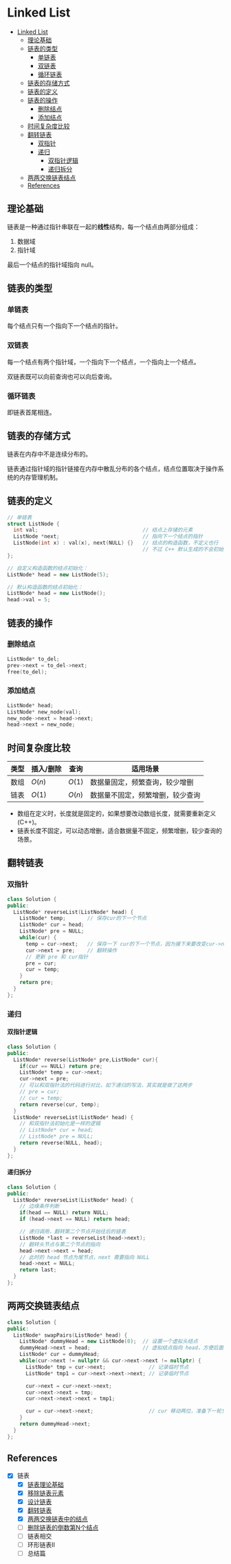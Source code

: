 # Linked List

- [Linked List](#linked-list)
  - [理论基础](#理论基础)
  - [链表的类型](#链表的类型)
    - [单链表](#单链表)
    - [双链表](#双链表)
    - [循环链表](#循环链表)
  - [链表的存储方式](#链表的存储方式)
  - [链表的定义](#链表的定义)
  - [链表的操作](#链表的操作)
    - [删除结点](#删除结点)
    - [添加结点](#添加结点)
  - [时间复杂度比较](#时间复杂度比较)
  - [翻转链表](#翻转链表)
    - [双指针](#双指针)
    - [递归](#递归)
      - [双指针逻辑](#双指针逻辑)
      - [递归拆分](#递归拆分)
  - [两两交换链表结点](#两两交换链表结点)
  - [References](#references)

## 理论基础

链表是一种通过指针串联在一起的**线性**结构，每一个结点由两部分组成：

1. 数据域
2. 指针域

最后一个结点的指针域指向 null。

## 链表的类型

### 单链表

每个结点只有一个指向下一个结点的指针。

### 双链表

每一个结点有两个指针域，一个指向下一个结点，一个指向上一个结点。

双链表既可以向前查询也可以向后查询。

### 循环链表

即链表首尾相连。

## 链表的存储方式

链表在内存中不是连续分布的。

链表通过指针域的指针链接在内存中散乱分布的各个结点，结点位置取决于操作系统的内存管理机制。

## 链表的定义

```cpp
// 单链表
struct ListNode {
  int val;                                  // 结点上存储的元素
  ListNode *next;                           // 指向下一个结点的指针
  ListNode(int x) : val(x), next(NULL) {}   // 结点的构造函数，不定义也行
                                            // 不过 C++ 默认生成的不会初始化成员变量
};

// 自定义构造函数的结点初始化：
ListNode* head = new ListNode(5);

// 默认构造函数的结点初始化：
ListNode* head = new ListNode();
head->val = 5;
```

## 链表的操作

### 删除结点

```cpp
ListNode* to_del;
prev->next = to_del->next;
free(to_del);
```

### 添加结点

```cpp
ListNode* head;
ListNode* new_node(val);
new_node->next = head->next;
head->next = new_node;
```

## 时间复杂度比较

| 类型 | 插入/删除 | 查询   | 适用场景                         |
| ---- | --------- | ------ | -------------------------------- |
| 数组 | $O(n)$    | $O(1)$ | 数据量固定，频繁查询，较少增删   |
| 链表 | $O(1)$    | $O(n)$ | 数据量不固定，频繁增删，较少查询 |

- 数组在定义时，长度就是固定的，如果想要改动数组长度，就需要重新定义 (C++)。
- 链表长度不固定，可以动态增删，适合数据量不固定，频繁增删，较少查询的场景。

## 翻转链表

### 双指针

```cpp
class Solution {
public:
  ListNode* reverseList(ListNode* head) {
    ListNode* temp;       // 保存cur的下一个节点
    ListNode* cur = head;
    ListNode* pre = NULL;
    while(cur) {
      temp = cur->next;   // 保存一下 cur的下一个节点，因为接下来要改变cur->next
      cur->next = pre;    // 翻转操作
      // 更新 pre 和 cur指针
      pre = cur;
      cur = temp;
    }
    return pre;
  }
};
```

### 递归

#### 双指针逻辑

```cpp
class Solution {
public:
  ListNode* reverse(ListNode* pre,ListNode* cur){
    if(cur == NULL) return pre;
    ListNode* temp = cur->next;
    cur->next = pre;
    // 可以和双指针法的代码进行对比，如下递归的写法，其实就是做了这两步
    // pre = cur;
    // cur = temp;
    return reverse(cur, temp);
  }
  ListNode* reverseList(ListNode* head) {
    // 和双指针法初始化是一样的逻辑
    // ListNode* cur = head;
    // ListNode* pre = NULL;
    return reverse(NULL, head);
  }
};
```

#### 递归拆分

```cpp
class Solution {
public:
  ListNode* reverseList(ListNode* head) {
    // 边缘条件判断
    if(head == NULL) return NULL;
    if (head->next == NULL) return head;

    // 递归调用，翻转第二个节点开始往后的链表
    ListNode *last = reverseList(head->next);
    // 翻转头节点与第二个节点的指向
    head->next->next = head;
    // 此时的 head 节点为尾节点，next 需要指向 NULL
    head->next = NULL;
    return last;
  }
};
```

## 两两交换链表结点

```cpp
class Solution {
public:
  ListNode* swapPairs(ListNode* head) {
    ListNode* dummyHead = new ListNode(0);  // 设置一个虚拟头结点
    dummyHead->next = head;                 // 虚拟结点指向 head，方便后面做删除操作
    ListNode* cur = dummyHead;
    while(cur->next != nullptr && cur->next->next != nullptr) {
      ListNode* tmp = cur->next;              // 记录临时节点
      ListNode* tmp1 = cur->next->next->next; // 记录临时节点

      cur->next = cur->next->next;
      cur->next->next = tmp;
      cur->next->next->next = tmp1;

      cur = cur->next->next;                  // cur 移动两位，准备下一轮交换
    }
    return dummyHead->next;
  }
};
```

## References

- [x] 链表
  - [x] [链表理论基础](https://programmercarl.com/%E9%93%BE%E8%A1%A8%E7%90%86%E8%AE%BA%E5%9F%BA%E7%A1%80.html)
  - [x] [移除链表元素](https://programmercarl.com/0203.%E7%A7%BB%E9%99%A4%E9%93%BE%E8%A1%A8%E5%85%83%E7%B4%A0.html)
  - [x] [设计链表](https://programmercarl.com/0707.%E8%AE%BE%E8%AE%A1%E9%93%BE%E8%A1%A8.html)
  - [x] [翻转链表](https://programmercarl.com/0206.%E7%BF%BB%E8%BD%AC%E9%93%BE%E8%A1%A8.html)
  - [x] [两两交换链表中的结点](https://programmercarl.com/0024.%E4%B8%A4%E4%B8%A4%E4%BA%A4%E6%8D%A2%E9%93%BE%E8%A1%A8%E4%B8%AD%E7%9A%84%E8%8A%82%E7%82%B9.html)
  - [ ] [删除链表的倒数第N个结点](https://programmercarl.com/0019.%E5%88%A0%E9%99%A4%E9%93%BE%E8%A1%A8%E7%9A%84%E5%80%92%E6%95%B0%E7%AC%ACN%E4%B8%AA%E8%8A%82%E7%82%B9.html)
  - [ ] 链表相交
  - [ ] 环形链表II
  - [ ] 总结篇
